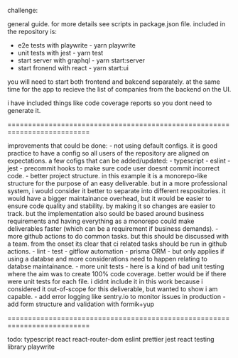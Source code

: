 challenge:

general guide. for more details see scripts in package.json file.  included in the repository is:
- e2e tests with playwrite - yarn playwrite
- unit tests with jest - yarn test
- start server with graphql - yarn start:server
- start fronend with react - yarn start:ui

you will need to start both frontend and bakcend separately. at the same time for the app to recieve the list of companies from the backend on the UI.

i have included things like code coverage reports so you dont need to generate it.

==========================================================================

improvements that could be done:
    - not using default configs. it is good practice to have a config so all users of the repository are aligned on expectations. a few cofigs that can be added/updated:
        - typescript
        - eslint
        - jest
    - precommit hooks to make sure code user doesnt commit incorrect code.
    - better project structure. in this example it is a monorepo-like structure for the purpose of an easy deliverable. but in a more professional system, i would consider it better to separate into different respositories. it would have a bigger maintainance overhead, but it would be easier to ensure code quality and stability. by making it so changes are easier to track. but the implementation also sould be based around business requirements and having everything as a monorepo could make deliverables faster (which can be a requirement if business demands).
    - more github actions to do common tasks. but this should be discussed with a team. from the onset its clear that ci related tasks should be run in github actions.
        - lint
        - test
        - gitflow automation
    - prisma ORM - but only applies if using a databse and more considerations need to happen relating to databse maintainance.
    - more unit tests - here is a kind of bad unit testing where the aim was to create 100% code coverage. better would be if there were unit tests for each file. i didnt include it in this work because i considered it out-of-scope for this deliverable, but wanted to show i am capable.
    - add error logging like sentry.io to monitor issues in production
    - add form structure and validation with formik+yup

==========================================================================

todo:
typescript
react
react-router-dom
eslint
prettier
jest
react testing library
playwrite
